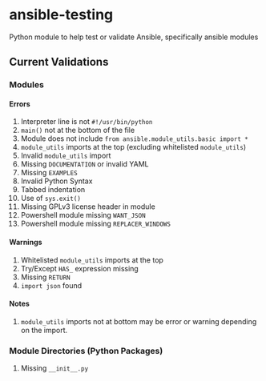 # ansible-testing
Python module to help test or validate Ansible, specifically ansible modules

## Current Validations

### Modules

#### Errors

1. Interpreter line is not `#!/usr/bin/python`
1. `main()` not at the bottom of the file
1. Module does not include `from ansible.module_utils.basic import *`
1. `module_utils` imports at the top (excluding whitelisted `module_utils`)
1. Invalid `module_utils` import
1. Missing `DOCUMENTATION` or invalid YAML
1. Missing `EXAMPLES`
1. Invalid Python Syntax
1. Tabbed indentation
1. Use of `sys.exit()`
1. Missing GPLv3 license header in module
1. Powershell module missing `WANT_JSON`
1. Powershell module missing `REPLACER_WINDOWS`

#### Warnings

1. Whitelisted `module_utils` imports at the top
1. Try/Except `HAS_` expression missing
1. Missing `RETURN`
1. `import json` found

#### Notes

1. `module_utils` imports not at bottom may be error or warning depending on the import.

### Module Directories (Python Packages)

1. Missing `__init__.py`
